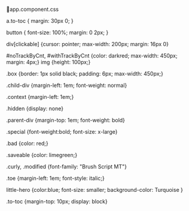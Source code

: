 🎇app.component.css 


a.to-toc { margin: 30px 0; }

button { font-size: 100%; margin: 0 2px; }

div[clickable] {cursor: pointer; max-width: 200px; margin: 16px 0}

#noTrackByCnt, #withTrackByCnt {color: darkred; max-width: 450px; margin: 4px;}
img {height: 100px;}

.box {border: 1px solid black; padding: 6px; max-width: 450px;}

.child-div {margin-left: 1em; font-weight: normal}

.context {margin-left: 1em;}

.hidden {display: none}

.parent-div {margin-top: 1em; font-weight: bold}

.special {font-weight:bold; font-size: x-large}

.bad {color: red;}

.saveable {color: limegreen;}

.curly, .modified {font-family: "Brush Script MT"}

.toe {margin-left: 1em; font-style: italic;}

little-hero {color:blue; font-size: smaller; background-color: Turquoise }

.to-toc {margin-top: 10px; display: block}




